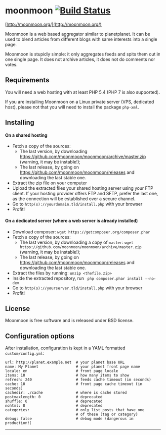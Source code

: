 moonmoon [![Build Status](https://travis-ci.org/moonmoon/moonmoon.svg?branch=master)](https://travis-ci.org/moonmoon/moonmoon)
========

[http://moonmoon.org/](http://moonmoon.org/)

Moonmoon is a web based aggregator similar to planetplanet.
It can be used to blend articles from different blogs with same interests into a single page.

Moonmoon is stupidly simple: it only aggregates feeds and spits them out in one single page.
It does not archive articles, it does not do comments nor votes.

Requirements
------------
You will need a web hosting with at least PHP 5.4 (PHP 7 is also supported).

If you are installing Moonmoon on a Linux private server (VPS, dedicated host), please not that you 
will need to install the package `php-xml`.

Installing
----------

#### On a shared hosting

* Fetch a copy of the sources:
  - The last version, by downloading https://github.com/moonmoon/moonmoon/archive/master.zip (warning, it may be instable!);
  - The last release, by going on https://github.com/moonmoon/moonmoon/releases and downloading the last stable one.
* Extract the zip file on your computer
* Upload the extracted files your shared hosting server using your FTP client. If your hosting provider offers FTP and SFTP, prefer the last one, as the connection will be established over a secure channel.
* Go to `http(s)://yourdomain.tld/install.php` with your browser
* Profit!

#### On a dedicated server (where a web server is already installed)

* Download composer: `wget https://getcomposer.org/composer.phar`
* Fetch a copy of the sources:
  - The last version, by downloading a copy of `master`: `wget https://github.com/moonmoon/moonmoon/archive/master.zip` (warning, it may be instable!);
  - The last release, by going on https://github.com/moonmoon/moonmoon/releases and downloading the last stable one.
* Extract the files by running: `unzip <thefile.zip>`
* Inside the extracted repository, run ` php composer.phar install --no-dev`
* Go to `http(s)://yourserver.tld/install.php` with your browser
* Profit!

License
-------
Moonmoon is free software and is released under BSD license.


Configuration options
---------------------
After installation, configuration is kept in a YAML formatted `custom/config.yml`:

```%yaml
url: http://planet.example.net  # your planet base URL
name: My Planet                 # your planet front page name
locale: en                      # front page locale
items: 10                       # how many items to show
refresh: 240                    # feeds cache timeout (in seconds)
cache: 10                       # front page cache timeout (in seconds)
cachedir: ./cache               # where is cache stored
postmaxlength: 0                # deprecated
shuffle: 0                      # deprecated
nohtml: 0                       # deprecated
categories:                     # only list posts that have one
                                # of these (tag or category)
debug: false                    # debug mode (dangerous in production!)
```

---
